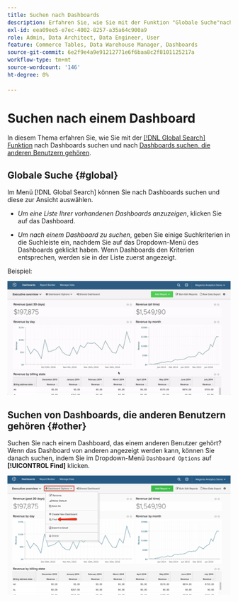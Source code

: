```yaml
---
title: Suchen nach Dashboards
description: Erfahren Sie, wie Sie mit der Funktion "Globale Suche"nach Dashboards suchen und nach Dashboards anderer Benutzer suchen können.
exl-id: eea09ee5-e7ec-4002-8257-a35a64c900a9
role: Admin, Data Architect, Data Engineer, User
feature: Commerce Tables, Data Warehouse Manager, Dashboards
source-git-commit: 6e2f9e4a9e91212771e6f6baa8c2f8101125217a
workflow-type: tm+mt
source-wordcount: '146'
ht-degree: 0%

---
```


# Suchen nach einem Dashboard

In diesem Thema erfahren Sie, wie Sie mit der [[!DNL Global Search] Funktion](#global) nach Dashboards suchen und nach [Dashboards suchen, die anderen Benutzern gehören](#other).

## Globale Suche {#global}

Im Menü [!DNL Global Search] können Sie nach Dashboards suchen und diese zur Ansicht auswählen.

* *Um eine Liste Ihrer vorhandenen Dashboards anzuzeigen*, klicken Sie auf das Dashboard.

* *Um nach einem Dashboard zu suchen*, geben Sie einige Suchkriterien in die Suchleiste ein, nachdem Sie auf das Dropdown-Menü des Dashboards geklickt haben. Wenn Dashboards den Kriterien entsprechen, werden sie in der Liste zuerst angezeigt.

Beispiel:

![Globale Dashboard-Suche](../../assets/dboard-global-search.gif)

## Suchen von Dashboards, die anderen Benutzern gehören {#other}

Suchen Sie nach einem Dashboard, das einem anderen Benutzer gehört? Wenn das Dashboard von anderen angezeigt werden kann, können Sie danach suchen, indem Sie im Dropdown-Menü `Dashboard Options` auf **[!UICONTROL Find]** klicken.

![Dashboards finden](../../assets/find-dboards-other-owners.png)
